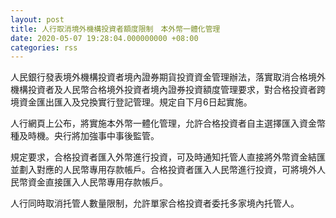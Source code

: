 ```yaml
---
layout: post
title: 人行取消境外機構投資者額度限制　本外幣一體化管理
date: 2020-05-07 19:28:04.000000000 +08:00
categories: rss
---
```


人民銀行發表境外機構投資者境內證券期貨投資資金管理辦法，落實取消合格境外機構投資者及人民幣合格境外投資者境內證券投資額度管理要求，對合格投資者跨境資金匯出匯入及兌換實行登記管理。規定自下月6日起實施。

人行網頁上公布，將實施本外幣一體化管理，允許合格投資者自主選擇匯入資金幣種及時機。央行將加強事中事後監管。

規定要求，合格投資者匯入外幣進行投資，可及時通知托管人直接將外幣資金結匯並劃入對應的人民幣專用存款帳戶。合格投資者匯入人民幣進行投資，可將境外人民幣資金直接匯入人民幣專用存款帳戶。

人行同時取消托管人數量限制，允許單家合格投資者委托多家境內托管人。
